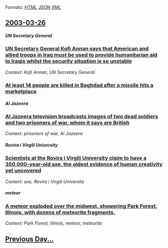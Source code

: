 
Formats: [HTML](2003/03/26/index.html)  [JSON](2003/03/26/index.json)  [XML](2003/03/26/index.xml)  

## [2003-03-26](/news/2003/03/26/index.md)

##### UN Secretary General
### [ UN Secretary General Kofi Annan says that American and allied troops in Iraq must be used to provide humanitarian aid to Iraqis whilst the security situation is so unstable ](/news/2003/03/26/un-secretary-general-kofi-annan-says-that-american-and-allied-troops-in-iraq-must-be-used-to-provide-humanitarian-aid-to-iraqis-whilst-the.md)
_Context: Kofi Annan, UN Secretary General_

##### 
### [ At least 14 people are killed in Baghdad after a missile hits a marketplace ](/news/2003/03/26/at-least-14-people-are-killed-in-baghdad-after-a-missile-hits-a-marketplace.md)
##### Al Jazeera
### [ Al Jazeera television broadcasts images of two dead soldiers and two prisoners of war, whom it says are British ](/news/2003/03/26/al-jazeera-television-broadcasts-images-of-two-dead-soldiers-and-two-prisoners-of-war-whom-it-says-are-british.md)
_Context: prisoners of war, Al Jazeera_

##### Rovira i Virgili University
### [ Scientists at the Rovira i Virgili University claim to have a 350,000-year-old axe, the oldest evidence of human creativity yet uncovered ](/news/2003/03/26/scientists-at-the-rovira-i-virgili-university-claim-to-have-a-350-000-year-old-axe-the-oldest-evidence-of-human-creativity-yet-uncovered.md)
_Context: axe, Rovira i Virgili University_

##### meteor
### [ A meteor exploded over the midwest, showering Park Forest, Illinois, with dozens of meteorite fragments. ](/news/2003/03/26/a-meteor-exploded-over-the-midwest-showering-park-forest-illinois-with-dozens-of-meteorite-fragments.md)
_Context: Park Forest, Illinois, meteor, meteorite_

## [Previous Day...](/news/2003/03/25/index.md)

